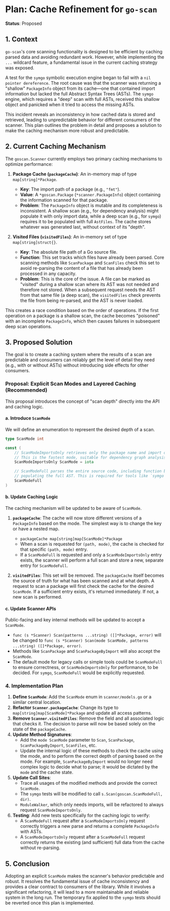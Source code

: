 # Plan: Cache Refinement for `go-scan`

**Status**: Proposed

## 1. Context

`go-scan`'s core scanning functionality is designed to be efficient by caching parsed data and avoiding redundant work. However, while implementing the `...` wildcard feature, a fundamental issue in the current caching strategy was exposed.

A test for the `symgo` symbolic execution engine began to fail with a `nil pointer dereference`. The root cause was that the scanner was returning a "shallow" `PackageInfo` object from its cache—one that contained import information but lacked the full Abstract Syntax Trees (ASTs). The `symgo` engine, which requires a "deep" scan with full ASTs, received this shallow object and panicked when it tried to access the missing ASTs.

This incident reveals an inconsistency in how cached data is stored and retrieved, leading to unpredictable behavior for different consumers of the scanner. This plan outlines the problem in detail and proposes a solution to make the caching mechanism more robust and predictable.

## 2. Current Caching Mechanism

The `goscan.Scanner` currently employs two primary caching mechanisms to optimize performance:

1.  **Package Cache (`packageCache`)**: An in-memory map of type `map[string]*Package`.
    -   **Key**: The import path of a package (e.g., `"fmt"`).
    -   **Value**: A `*goscan.Package` (`*scanner.PackageInfo`) object containing the information scanned for that package.
    -   **Problem**: The `PackageInfo` object is mutable and its completeness is inconsistent. A shallow scan (e.g., for dependency analysis) might populate it with only import data, while a deep scan (e.g., for `symgo`) requires it to be populated with full `AstFiles`. The cache stores whatever was generated last, without context of its "depth".

2.  **Visited Files (`visitedFiles`)**: An in-memory set of type `map[string]struct{}`.
    -   **Key**: The absolute file path of a Go source file.
    -   **Function**: This set tracks which files have already been parsed. Core scanning methods like `ScanPackage` and `ScanFiles` check this set to avoid re-parsing the content of a file that has already been processed in any capacity.
    -   **Problem**: This is the core of the issue. A file can be marked as "visited" during a shallow scan where its AST was not needed and therefore not stored. When a subsequent request needs the AST from that same file (a deep scan), the `visitedFiles` check prevents the file from being re-parsed, and the AST is never loaded.

This creates a race condition based on the order of operations. If the first operation on a package is a shallow scan, the cache becomes "poisoned" with an incomplete `PackageInfo`, which then causes failures in subsequent deep scan operations.

## 3. Proposed Solution

The goal is to create a caching system where the results of a scan are predictable and consumers can reliably get the level of detail they need (e.g., with or without ASTs) without introducing side effects for other consumers.

### Proposal: Explicit Scan Modes and Layered Caching (Recommended)

This proposal introduces the concept of "scan depth" directly into the API and caching logic.

#### a. Introduce `ScanMode`

We will define an enumeration to represent the desired depth of a scan.

```go
type ScanMode int

const (
    // ScanModeImportsOnly retrieves only the package name and import declarations.
    // This is the fastest mode, suitable for dependency graph analysis.
    ScanModeImportsOnly ScanMode = iota

    // ScanModeFull parses the entire source code, including function bodies and expressions,
    // populating the full AST. This is required for tools like `symgo`.
    ScanModeFull
)
```

#### b. Update Caching Logic

The caching mechanism will be updated to be aware of `ScanMode`.

1.  **`packageCache`**: The cache will now store different versions of a `PackageInfo` based on the mode. The simplest way is to change the key or have a nested map.
    -   `packageCache map[string]map[ScanMode]*Package`
    -   When a scan is requested for `(path, mode)`, the cache is checked for that specific `(path, mode)` entry.
    -   If a `ScanModeFull` is requested and only a `ScanModeImportsOnly` entry exists, the scanner will perform a full scan and store a new, separate entry for `ScanModeFull`.

2.  **`visitedFiles`**: This set will be removed. The `packageCache` itself becomes the source of truth for what has been scanned and at what depth. A request to scan a package will first check the cache for the desired `ScanMode`. If a sufficient entry exists, it's returned immediately. If not, a new scan is performed.

#### c. Update Scanner APIs

Public-facing and key internal methods will be updated to accept a `ScanMode`.

-   `func (s *Scanner) Scan(patterns ...string) ([]*Package, error)` will be changed to `func (s *Scanner) Scan(mode ScanMode, patterns ...string) ([]*Package, error)`.
-   Methods like `ScanPackage` and `ScanPackageByImport` will also accept the `ScanMode`.
-   The default mode for legacy calls or simple tools could be `ScanModeFull` to ensure correctness, or `ScanModeImportsOnly` for performance, to be decided. For `symgo`, `ScanModeFull` would be explicitly requested.

### 4. Implementation Plan

1.  **Define `ScanMode`**: Add the `ScanMode` enum in `scanner/models.go` or a similar central location.
2.  **Refactor `Scanner.packageCache`**: Change its type to `map[string]map[ScanMode]*Package` and update all access patterns.
3.  **Remove `Scanner.visitedFiles`**: Remove the field and all associated logic that checks it. The decision to parse will now be based solely on the state of the `packageCache`.
4.  **Update Method Signatures**:
    -   Add the `mode ScanMode` parameter to `Scan`, `ScanPackage`, `ScanPackageByImport`, `ScanFiles`, etc.
    -   Update the internal logic of these methods to check the cache using the mode, and to perform the correct depth of parsing based on the mode. For example, `ScanPackageByImport` would no longer need complex logic to decide what to parse; it would be dictated by the `mode` and the cache state.
5.  **Update Call Sites**:
    -   Trace all usages of the modified methods and provide the correct `ScanMode`.
    -   The `symgo` tests will be modified to call `s.Scan(goscan.ScanModeFull, dir)`.
    -   `ModuleWalker`, which only needs imports, will be refactored to always request `ScanModeImportsOnly`.
6.  **Testing**: Add new tests specifically for the caching logic to verify:
    -   A `ScanModeFull` request after a `ScanModeImportsOnly` request correctly triggers a new parse and returns a complete `PackageInfo` with ASTs.
    -   A `ScanModeImportsOnly` request after a `ScanModeFull` request correctly returns the existing (and sufficient) full data from the cache without re-parsing.

## 5. Conclusion

Adopting an explicit `ScanMode` makes the scanner's behavior predictable and robust. It resolves the fundamental issue of cache inconsistency and provides a clear contract to consumers of the library. While it involves a significant refactoring, it will lead to a more maintainable and reliable system in the long run. The temporary fix applied to the `symgo` tests should be reverted once this plan is implemented.
